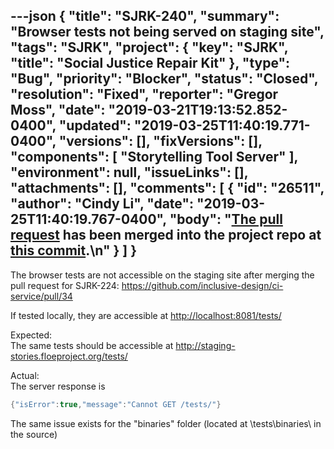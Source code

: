 ---json
{
  "title": "SJRK-240",
  "summary": "Browser tests not being served on staging site",
  "tags": "SJRK",
  "project": {
    "key": "SJRK",
    "title": "Social Justice Repair Kit"
  },
  "type": "Bug",
  "priority": "Blocker",
  "status": "Closed",
  "resolution": "Fixed",
  "reporter": "Gregor Moss",
  "date": "2019-03-21T19:13:52.852-0400",
  "updated": "2019-03-25T11:40:19.771-0400",
  "versions": [],
  "fixVersions": [],
  "components": [
    "Storytelling Tool Server"
  ],
  "environment": null,
  "issueLinks": [],
  "attachments": [],
  "comments": [
    {
      "id": "26511",
      "author": "Cindy Li",
      "date": "2019-03-25T11:40:19.767-0400",
      "body": "[The pull request](https://github.com/fluid-project/sjrk-story-telling/pull/20) has been merged into the project repo at [this commit](https://github.com/fluid-project/sjrk-story-telling/commit/466d400c4a5356223f0e5aecf8ca2dad02e777a3).\n"
    }
  ]
}
---
The browser tests are not accessible on the staging site after merging the pull request for SJRK-224: <https://github.com/inclusive-design/ci-service/pull/34>

If tested locally, they are accessible at <http://localhost:8081/tests/>

Expected:\
The same tests should be accessible at <http://staging-stories.floeproject.org/tests/>

Actual:\
The server response is

```java
{"isError":true,"message":"Cannot GET /tests/"}
```

The same issue exists for the "binaries" folder (located at \tests\binaries\ in the source)

        